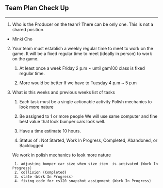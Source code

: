 ## Team Plan Check Up

---

1. Who is the Producer on the team? There can be only one. This is not a shared position.

- Minki Cho

2. Your team must establish a weekly regular time to meet to work on the game. It will be a fixed regular time to meet (ideally in person) to work on the game.

    1. At least once a week
    Friday 2 p.m ~ until gam100 class is fixed regular time.

    2. More would be better
    If we have to Tuesday 4 p.m ~ 5 p.m

3. What is this weeks and previous weeks list of tasks

    1. Each task must be a single actionable activity
    Polish mechanics to look more nature

    2. Be assigned to 1 or more people
    We will use same computer and fine best value that look bumper cars look well.

    3. Have a time estimate
    10 hours.

    4. Status of : Not Started, Work In Progress, Completed, Abandoned, or Backlogged

    We work in polish mechanics to look more nature
    
        1. adjusting bumper car size when size item  is activated (Work In Progress)
        2. collision (Completed)
        3. state (Work In Progress)
        4. fixing code for cs120 snapshot assignment (Work In Progress)
     